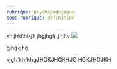 ```yaml
---
rubrique: psychopedagogue 
sous-rubrique: definition 
---
```


khljhkljhlkjh
jhgjhglj
,jhjhv
![](http://medias.psychologies.com/storage/images/therapies/developpement-personnel/epanouissement/diaporamas/sylvotherapie-9-arbres-qui-nous-font-du-bien/le-tilleul-un-baume-pour-le-coeur/2605078-1-fre-FR/Le-tilleul-un-baume-pour-le-coeur_imageWidth540.jpg)

gjhgkjhg

kjghfkhfkhgJHGKJHGKHJG
HGKJHGJKH

